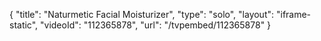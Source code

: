 {
    "title": "Naturmetic Facial Moisturizer",
    "type": "solo",
    "layout": "iframe-static",
    "videoId": "112365878",
    "url": "\/tvpembed\/112365878"
}